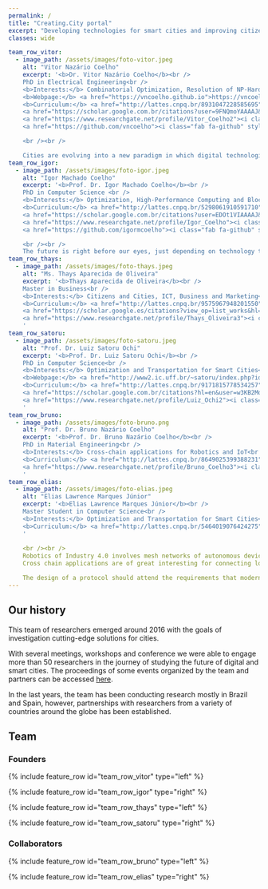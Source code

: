 ```yaml
---
permalink: /
title: "Creating.City portal"
excerpt: "Developing technologies for smart cities and improving citizens' quality of life."
classes: wide

team_row_vitor:
  - image_path: /assets/images/foto-vitor.jpeg
    alt: "Vitor Nazário Coelho"
    excerpt: '<b>Dr. Vitor Nazário Coelho</b><br />
    PhD in Electrical Engineering<br />
    <b>Interests:</b> Combinatorial Optimization, Resolution of NP-Hard Problems and Blockchain<br />
    <b>Webpage:</b> <a href="https://vncoelho.github.io">https://vncoelho.github.io</a><br />
    <b>Curriculum:</b> <a href="http://lattes.cnpq.br/8931047228585695">http://lattes.cnpq.br/8931047228585695</a><br />
    <a href="https://scholar.google.com.br/citations?user=9FNQmoYAAAAJ&hl=en"><i class="fas fa-chart-bar" style="font-size: 1.5em;"></i></a>
    <a href="https://www.researchgate.net/profile/Vitor_Coelho2"><i class="fab fa-researchgate" style="font-size: 1.5em;"></i></a>
    <a href="https://github.com/vncoelho"><i class="fab fa-github" style="font-size: 1.5em;"></i></a>

    <br /><br />

    Cities are evolving into a new paradigm in which digital technologies are playing a crucial role.'
team_row_igor:
  - image_path: /assets/images/foto-igor.jpeg
    alt: "Igor Machado Coelho"
    excerpt: '<b>Prof. Dr. Igor Machado Coelho</b><br />
    PhD in Computer Science <br />
    <b>Interests:</b> Optimization, High-Performance Computing and Blockchain<br />
    <b>Curriculum:</b> <a href="http://lattes.cnpq.br/5298061910591710">http://lattes.cnpq.br/5298061910591710</a><br />
    <a href="https://scholar.google.com.br/citations?user=EDOt1VIAAAAJ&hl=en"><i class="fas fa-chart-bar" style="font-size: 1.5em;"></i></a>
    <a href="https://www.researchgate.net/profile/Igor_Coelho"><i class="fab fa-researchgate" style="font-size: 1.5em;"></i></a>
    <a href="https://github.com/igormcoelho"><i class="fab fa-github" style="font-size: 1.5em;"></i></a>

    <br /><br />
    The future is right before our eyes, just depending on technology to get there. My passion is putting technological and academic knowledge together, a proud member of NeoResearch open community.'
team_row_thays:
  - image_path: /assets/images/foto-thays.jpeg
    alt: "Ms. Thays Aparecida de Oliveira"
    excerpt: '<b>Thays Aparecida de Oliveira</b><br />
    Master in Business<br />
    <b>Interests:</b> Citizens and Cities, ICT, Business and Marketing<br />
    <b>Curriculum:</b> <a href="http://lattes.cnpq.br/9575967948201550">http://lattes.cnpq.br/9575967948201550</a> <br />
    <a href="https://scholar.google.es/citations?view_op=list_works&hl=en&user=vRQ2lA8AAAAJ"><i class="fas fa-chart-bar" style="font-size: 1.5em;"></i></a>
    <a href="https://www.researchgate.net/profile/Thays_Oliveira3"><i class="fab fa-researchgate" style="font-size: 1.5em;"></i></a>
    '
team_row_satoru:
  - image_path: /assets/images/foto-satoru.jpeg
    alt: "Prof. Dr. Luiz Satoru Ochi"
    excerpt: '<b>Prof. Dr. Luiz Satoru Ochi</b><br />
    PhD in Computer Science<br />
    <b>Interests:</b> Optimization and Transportation for Smart Cities<br />
    <b>Webpage:</b> <a href="http://www2.ic.uff.br/~satoru/index.php?id=1">http://www2.ic.uff.br/~satoru/index.php?id=1</a><br />
    <b>Curriculum:</b> <a href="http://lattes.cnpq.br/9171815778534257">http://lattes.cnpq.br/9171815778534257</a> <br />
    <a href="https://scholar.google.com.br/citations?hl=en&user=w3KB2MoAAAAJ"><i class="fas fa-chart-bar" style="font-size: 1.5em;"></i></a>
    <a href="https://www.researchgate.net/profile/Luiz_Ochi2"><i class="fab fa-researchgate" style="font-size: 1.5em;"></i></a>
    '
team_row_bruno:
  - image_path: /assets/images/foto-bruno.png
    alt: "Prof. Dr. Bruno Nazário Coelho"
    excerpt: '<b>Prof. Dr. Bruno Nazário Coelho</b><br />
    PhD in Material Engineering<br />
    <b>Interests:</b> Cross-chain applications for Robotics and IoT<br />
    <b>Curriculum:</b> <a href="http://lattes.cnpq.br/8649025399388231">http://lattes.cnpq.br/8649025399388231</a><br />
    <a href="https://www.researchgate.net/profile/Bruno_Coelho3"><i class="fab fa-researchgate" style="font-size: 1.5em;"></i></a>
    '
team_row_elias:
  - image_path: /assets/images/foto-elias.jpeg
    alt: "Elias Lawrence Marques Júnior"
    excerpt: '<b>Elias Lawrence Marques Júnior</b><br />
    Master Student in Computer Science<br />
    <b>Interests:</b> Optimization and Transportation for Smart Cities<br />   
    <b>Curriculum:</b> <a href="http://lattes.cnpq.br/5464019076424275">http://lattes.cnpq.br/5464019076424275</a> <br />
    '
    
    <br /><br />
    Robotics of Industry 4.0 involves mesh networks of autonomous devices.
    Cross chain applications are of great interesting for connecting local network with public ones.

    The design of a protocol should attend the requirements that modern industry and devices are demanding'        
---
```

## Our history

This team of researchers emerged around 2016 with the goals of investigation cutting-edge solutions for cities.

With several meetings, workshops and conference we were able to engage more than 50 researchers in the journey of
studying the future of digital and smart cities.
The proceedings of some events organized by the team and partners can be accessed [here](/proceedings/).

In the last years, the team has been conducting research mostly in Brazil and Spain, however, partnerships with researchers from a variety of countries around the globe has been established.

## Team

### Founders

{% include feature_row id="team_row_vitor" type="left" %}

{% include feature_row id="team_row_igor" type="right" %}

{% include feature_row id="team_row_thays" type="left" %}

{% include feature_row id="team_row_satoru" type="right" %}

### Collaborators

{% include feature_row id="team_row_bruno" type="left" %}

{% include feature_row id="team_row_elias" type="right" %}

